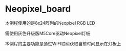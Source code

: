 # Neopixel_board

本例程使用的是8x24阵列的Neopixel RGB LED

需使用灰色升级版M5Core驱动Neopixel灯板

本例程的主要功能是通过WIFI联网获取当前时间显示在灯板上

